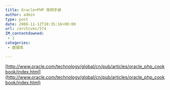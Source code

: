 ```yaml
---
title: Oracle+PHP 简明手册
author: admin
type: post
date: 2008-11-12T10:35:16+00:00
url: /archives/574
IM_contentdowned:
 - 1
categories:
 - 数据库

---
```


[http://www.oracle.com/technology/global/cn/pub/articles/oracle_php_cookbook/index.html](http://www.oracle.com/technology/global/cn/pub/articles/oracle_php_cookbook/index.html)